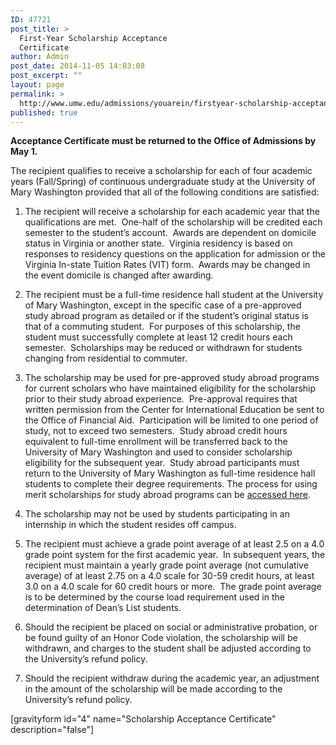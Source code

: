 ```yaml
---
ID: 47721
post_title: >
  First-Year Scholarship Acceptance
  Certificate
author: Admin
post_date: 2014-11-05 14:03:08
post_excerpt: ""
layout: page
permalink: >
  http://www.umw.edu/admissions/youarein/firstyear-scholarship-acceptance/
published: true
---
```

<strong>Acceptance Certificate must be returned to the Office of Admissions by May 1.</strong>

The recipient qualifies to receive a scholarship for each of four academic years (Fall/Spring) of continuous undergraduate study at the University of Mary Washington provided that all of the following conditions are satisfied:
<ol>
 	<li>The recipient will receive a scholarship for each academic year that the qualifications are met.  One-half of the scholarship will be credited each semester to the student’s account.  Awards are dependent on domicile status in Virginia or another state.  Virginia residency is based on responses to residency questions on the application for admission or the Virginia In-state Tuition Rates (VIT) form.  Awards may be changed in the event domicile is changed after awarding.</li>
</ol>
<ol start="2">
 	<li>The recipient must be a full-time residence hall student at the University of Mary Washington, except in the specific case of a pre-approved study abroad program as detailed or if the student’s original status is that of a commuting student.  For purposes of this scholarship, the student must successfully complete at least 12 credit hours each semester.  Scholarships may be reduced or withdrawn for students changing from residential to commuter.</li>
</ol>
<ol start="3">
 	<li>The scholarship may be used for pre-approved study abroad programs for current scholars who have maintained eligibility for the scholarship prior to their study abroad experience.  Pre-approval requires that written permission from the Center for International Education be sent to the Office of Financial Aid.  Participation will be limited to one period of study, not to exceed two semesters.  Study abroad credit hours equivalent to full-time enrollment will be transferred back to the University of Mary Washington and used to consider scholarship eligibility for the subsequent year.  Study abroad participants must return to the University of Mary Washington as full-time residence hall students to complete their degree requirements. The process for using merit scholarships for study abroad programs can be <a href="http://www.umw.edu/financialaid/eligibility/study-abroad">accessed here</a>.</li>
</ol>
<ol start="4">
 	<li>The scholarship may not be used by students participating in an internship in which the student resides off campus.</li>
</ol>
<ol start="5">
 	<li>The recipient must achieve a grade point average of at least 2.5 on a 4.0 grade point system for the first academic year.  In subsequent years, the recipient must maintain a yearly grade point average (not cumulative average) of at least 2.75 on a 4.0 scale for 30-59 credit hours, at least 3.0 on a 4.0 scale for 60 credit hours or more.  The grade point average is to be determined by the course load requirement used in the determination of Dean’s List students.</li>
</ol>
<ol start="6">
 	<li>Should the recipient be placed on social or administrative probation, or be found guilty of an Honor Code violation, the scholarship will be withdrawn, and charges to the student shall be adjusted according to the University’s refund policy.</li>
</ol>
<ol start="7">
 	<li>Should the recipient withdraw during the academic year, an adjustment in the amount of the scholarship will be made according to the University’s refund policy.</li>
</ol>
[gravityform id="4" name="Scholarship Acceptance Certificate" description="false"]